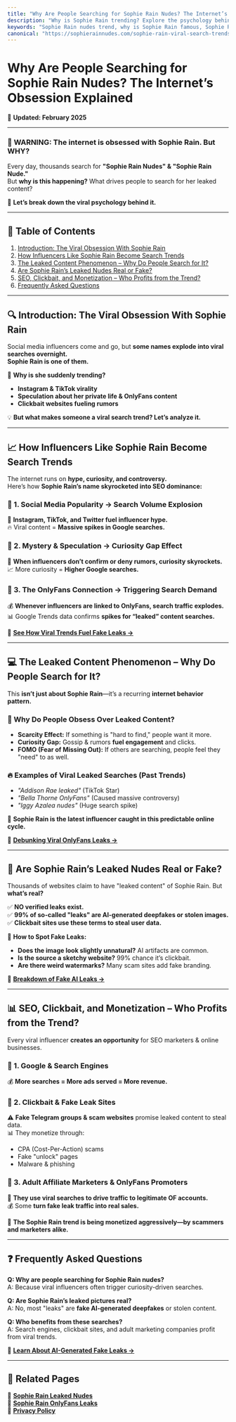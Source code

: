 ```yaml
---
title: "Why Are People Searching for Sophie Rain Nudes? The Internet’s Obsession Explained"
description: "Why is Sophie Rain trending? Explore the psychology behind viral searches, leaked content trends, and how influencers gain massive online attention."
keywords: "Sophie Rain nudes trend, why is Sophie Rain famous, Sophie Rain leaked searches, viral content, influencer popularity"
canonical: "https://sophierainnudes.com/sophie-rain-viral-search-trends/"
---
```


# **Why Are People Searching for Sophie Rain Nudes? The Internet’s Obsession Explained**  

📅 **Updated: February 2025**  

---

### 🚨 **WARNING: The internet is obsessed with Sophie Rain. But WHY?**  
Every day, thousands search for **"Sophie Rain Nudes" & "Sophie Rain Nude."**  
But **why is this happening?** What drives people to search for her leaked content?  

📌 **Let’s break down the viral psychology behind it.**  

---

## 📌 **Table of Contents**  
1. [Introduction: The Viral Obsession With Sophie Rain](#introduction-the-viral-obsession-with-sophie-rain)  
2. [How Influencers Like Sophie Rain Become Search Trends](#how-influencers-like-sophie-rain-become-search-trends)  
3. [The Leaked Content Phenomenon – Why Do People Search for It?](#the-leaked-content-phenomenon--why-do-people-search-for-it)  
4. [Are Sophie Rain’s Leaked Nudes Real or Fake?](#are-sophie-rains-leaked-nudes-real-or-fake)  
5. [SEO, Clickbait, and Monetization – Who Profits from the Trend?](#seo-clickbait-and-monetization--who-profits-from-the-trend)  
6. [Frequently Asked Questions](#frequently-asked-questions)  

---

## **🔍 Introduction: The Viral Obsession With Sophie Rain**  

Social media influencers come and go, but **some names explode into viral searches overnight.**  
**Sophie Rain is one of them.**  

📌 **Why is she suddenly trending?**  
- **Instagram & TikTok virality**  
- **Speculation about her private life & OnlyFans content**  
- **Clickbait websites fueling rumors**  

💡 **But what makes someone a viral search trend? Let’s analyze it.**  

---

## **📈 How Influencers Like Sophie Rain Become Search Trends**  

The internet runs on **hype, curiosity, and controversy.**  
Here’s how **Sophie Rain’s name skyrocketed into SEO dominance:**  

### **🔹 1. Social Media Popularity → Search Volume Explosion**  
📱 **Instagram, TikTok, and Twitter fuel influencer hype.**  
🔥 Viral content = **Massive spikes in Google searches.**  

### **🔹 2. Mystery & Speculation → Curiosity Gap Effect**  
🤔 **When influencers don’t confirm or deny rumors, curiosity skyrockets.**  
📈 More curiosity = **Higher Google searches.**  

### **🔹 3. The OnlyFans Connection → Triggering Search Demand**  
💰 **Whenever influencers are linked to OnlyFans, search traffic explodes.**  
📊 Google Trends data confirms **spikes for “leaked” content searches.**  

🔗 **[See How Viral Trends Fuel Fake Leaks →](/sophie-rain-ai-generated-nudes/)**  

---

## **💻 The Leaked Content Phenomenon – Why Do People Search for It?**  

This **isn’t just about Sophie Rain**—it’s a recurring **internet behavior pattern.**  

### **🧐 Why Do People Obsess Over Leaked Content?**  
- **Scarcity Effect:** If something is "hard to find," people want it more.  
- **Curiosity Gap:** Gossip & rumors **fuel engagement** and clicks.  
- **FOMO (Fear of Missing Out):** If others are searching, people feel they "need" to as well.  

### **🔥 Examples of Viral Leaked Searches (Past Trends)**  
- *"Addison Rae leaked"* (TikTok Star)  
- *"Bella Thorne OnlyFans"* (Caused massive controversy)  
- *"Iggy Azalea nudes"* (Huge search spike)  

📌 **Sophie Rain is the latest influencer caught in this predictable online cycle.**  

🔗 **[Debunking Viral OnlyFans Leaks →](/sophie-rain-leaked-nudes/)**  

---

## **🚨 Are Sophie Rain’s Leaked Nudes Real or Fake?**  

Thousands of websites claim to have "leaked content" of Sophie Rain. But **what’s real?**  

✅ **NO verified leaks exist.**  
✅ **99% of so-called "leaks" are AI-generated deepfakes or stolen images.**  
✅ **Clickbait sites use these terms to steal user data.**  

📌 **How to Spot Fake Leaks:**  
- **Does the image look slightly unnatural?** AI artifacts are common.  
- **Is the source a sketchy website?** 99% chance it’s clickbait.  
- **Are there weird watermarks?** Many scam sites add fake branding.  

🔗 **[Breakdown of Fake AI Leaks →](/sophie-rain-ai-generated-nudes/)**  

---

## **📊 SEO, Clickbait, and Monetization – Who Profits from the Trend?**  

Every viral influencer **creates an opportunity** for SEO marketers & online businesses.  

### **🔹 1. Google & Search Engines**  
💰 **More searches = More ads served = More revenue.**  

### **🔹 2. Clickbait & Fake Leak Sites**  
⚠️ **Fake Telegram groups & scam websites** promise leaked content to steal data.  
📊 They monetize through:  
- CPA (Cost-Per-Action) scams  
- Fake "unlock" pages  
- Malware & phishing  

### **🔹 3. Adult Affiliate Marketers & OnlyFans Promoters**  
🎯 **They use viral searches to drive traffic to legitimate OF accounts.**  
💰 Some **turn fake leak traffic into real sales.**  

📌 **The Sophie Rain trend is being monetized aggressively—by scammers and marketers alike.**  

---

## **❓ Frequently Asked Questions**  

**Q: Why are people searching for Sophie Rain nudes?**  
A: Because viral influencers often trigger curiosity-driven searches.  

**Q: Are Sophie Rain’s leaked pictures real?**  
A: No, most "leaks" are **fake AI-generated deepfakes** or stolen content.  

**Q: Who benefits from these searches?**  
A: Search engines, clickbait sites, and adult marketing companies profit from viral trends.  

🔗 **[Learn About AI-Generated Fake Leaks →](/sophie-rain-ai-generated-nudes/)**  

---

## **🔗 Related Pages**  
📌 **[Sophie Rain Leaked Nudes](https://sophierainnudes.com/sophie-rain-leaked-nudes/)**  
📌 **[Sophie Rain OnlyFans Leaks](https://sophierainnudes.com/sophie-rain-onlyfans-leaks/)**  
📌 **[Privacy Policy](/privacy-policy/)**  